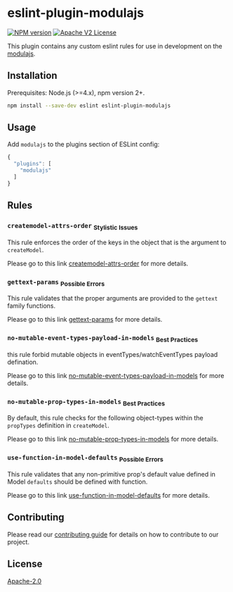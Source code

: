 # eslint-plugin-modulajs

[![NPM version][npm-image]][npm-url]
[![Apache V2 License][apache-2.0]](LICENSE)

This plugin contains any custom eslint rules for use in development on the [modulajs](https://www.npmjs.com/package/modulajs).

## Installation

Prerequisites: Node.js (>=4.x), npm version 2+.

```sh
npm install --save-dev eslint eslint-plugin-modulajs
```

## Usage

Add `modulajs` to the plugins section of ESLint config:
```js
{
  "plugins": [
    "modulajs"
  ]
}
```

## Rules

### `createmodel-attrs-order` <sub>Stylistic Issues</sub>

This rule enforces the order of the keys in the object that is the argument to `createModel`.

Please go to this link [createmodel-attrs-order](docs/rules/createmodel-attrs-order.md) for more details.

### `gettext-params` <sub>Possible Errors</sub>

This rule validates that the proper arguments are provided to the `gettext` family functions.

Please go to this link [gettext-params](docs/rules/gettext-params.md) for more details.

### `no-mutable-event-types-payload-in-models` <sub>Best Practices</sub>
this rule forbid mutable objects in eventTypes/watchEventTypes payload defination.

Please go to this link [no-mutable-event-types-payload-in-models](docs/rules/no-mutable-event-types-payload-in-models.md) for more details.

### `no-mutable-prop-types-in-models` <sub>Best Practices</sub>

By default, this rule checks for the following object-types within the `propTypes` definition in `createModel`.

Please go to this link [no-mutable-prop-types-in-models](docs/rules/no-mutable-prop-types-in-models.md) for more details.

### `use-function-in-model-defaults` <sub>Possible Errors</sub>

This rule validates that any non-primitive prop's default value defined in Model `defaults` should be defined with function.

Please go to this link [use-function-in-model-defaults](docs/rules/use-function-in-model-defaults.md) for more details.

## Contributing

Please read our [contributing guide](CONTRIBUTING.md) for details on how to contribute to our project.

## License

[Apache-2.0](LICENSE)

[npm-url]: https://www.npmjs.com/package/eslint-plugin-modulajs
[npm-image]: https://img.shields.io/npm/v/eslint-plugin-modulajs.svg
[apache-2.0]: http://img.shields.io/badge/license-Apache%20V2-blue.svg
